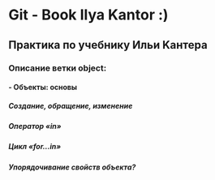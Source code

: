 # Git - Book Ilya Kantor :)
## Практика по учебнику Ильи Kантера

### Описание ветки object:
#### - Объекты: основы
##### Создание, обращение, изменение
##### Оператор «in»
##### Цикл «for…in»

##### Упорядочивание свойств объекта?